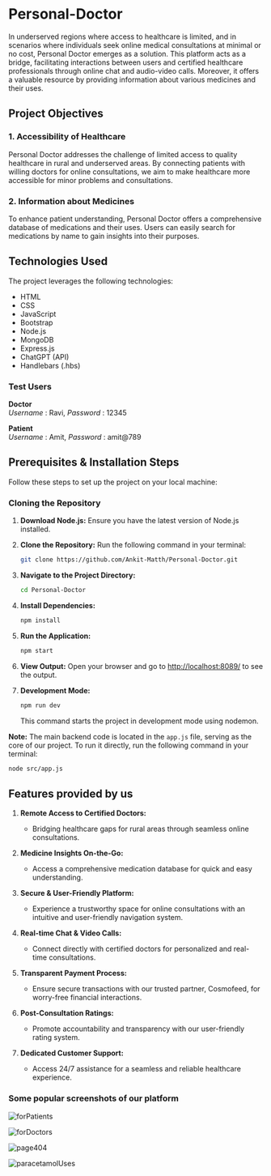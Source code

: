# Personal-Doctor

In underserved regions where access to healthcare is limited, and in scenarios where individuals seek online medical consultations at minimal or no cost, Personal Doctor emerges as a solution. This platform acts as a bridge, facilitating interactions between users and certified healthcare professionals through online chat and audio-video calls. Moreover, it offers a valuable resource by providing information about various medicines and their uses.

## Project Objectives

### 1. Accessibility of Healthcare
Personal Doctor addresses the challenge of limited access to quality healthcare in rural and underserved areas. By connecting patients with willing doctors for online consultations, we aim to make healthcare more accessible for minor problems and consultations.

### 2. Information about Medicines
To enhance patient understanding, Personal Doctor offers a comprehensive database of medications and their uses. Users can easily search for medications by name to gain insights into their purposes.

## Technologies Used

The project leverages the following technologies:

- HTML
- CSS
- JavaScript
- Bootstrap
- Node.js
- MongoDB
- Express.js
- ChatGPT (API)
- Handlebars (.hbs)

### Test Users
**Doctor**  
 *Username* : Ravi,
 *Password* : 12345  
 
**Patient**  
 *Username* : Amit,
 *Password* : amit@789
 
## Prerequisites & Installation Steps

Follow these steps to set up the project on your local machine:

### Cloning the Repository

1. **Download Node.js:** Ensure you have the latest version of Node.js installed.
2. **Clone the Repository:** Run the following command in your terminal:
    ```bash
    git clone https://github.com/Ankit-Matth/Personal-Doctor.git
    ```

3. **Navigate to the Project Directory:**
    ```bash
    cd Personal-Doctor
    ```

4. **Install Dependencies:**
    ```bash
    npm install
    ```

5. **Run the Application:**
    ```bash
    npm start
    ```

6. **View Output:**
   Open your browser and go to [http://localhost:8089/](http://localhost:8089/) to see the output.

7. **Development Mode:**
    ```bash
    npm run dev
    ```
   This command starts the project in development mode using nodemon.

**Note:** The main backend code is located in the `app.js` file, serving as the core of our project. To run it directly, run the following command in your terminal:
```bash
node src/app.js
```

## Features provided by us

1. **Remote Access to Certified Doctors:**
   - Bridging healthcare gaps for rural areas through seamless online consultations.

2. **Medicine Insights On-the-Go:**
   - Access a comprehensive medication database for quick and easy understanding.

3. **Secure & User-Friendly Platform:**
   - Experience a trustworthy space for online consultations with an intuitive and user-friendly navigation system.

4. **Real-time Chat & Video Calls:**
   - Connect directly with certified doctors for personalized and real-time consultations.

5. **Transparent Payment Process:**
   - Ensure secure transactions with our trusted partner, Cosmofeed, for worry-free financial interactions.

6. **Post-Consultation Ratings:**
   - Promote accountability and transparency with our user-friendly rating system.

7. **Dedicated Customer Support:**
   - Access 24/7 assistance for a seamless and reliable healthcare experience.

### Some popular screenshots of our platform  

![forPatients](https://github.com/Ankit-Matth/Personal-Doctor/assets/146843890/3afcb266-4a35-49ca-8b6f-1e55c6460d2d)

![forDoctors](https://github.com/Ankit-Matth/Personal-Doctor/assets/146843890/64000ab6-73da-41c2-b2e9-d1f9add91f4a)

![page404](https://github.com/Ankit-Matth/Personal-Doctor/assets/146843890/1d70192c-d91d-4674-826f-23bc445fb342)

![paracetamolUses](https://github.com/Ankit-Matth/Personal-Doctor/assets/146843890/6e5e9656-4762-444c-9839-fbb8c9c659ab)

